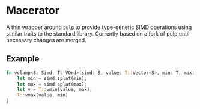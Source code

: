 # Macerator

A thin wrapper around [`pulp`](https://github.com/sarah-quinones/pulp) to provide type-generic SIMD
operations using similar traits to the standard library. Currently based on a fork of pulp until
necessary changes are merged.

## Example

```rust
fn vclamp<S: Simd, T: VOrd>(simd: S, value: T::Vector<S>, min: T, max: T) -> T::Vector<S> {
    let min = simd.splat(min);
    let max = simd.splat(max);
    let v = T::vmin(value, max);
    T::vmax(value, min)
}
```
